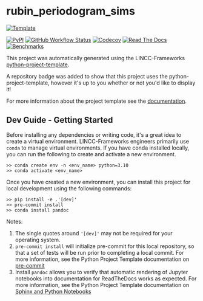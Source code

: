 # rubin_periodogram_sims

[![Template](https://img.shields.io/badge/Template-LINCC%20Frameworks%20Python%20Project%20Template-brightgreen)](https://lincc-ppt.readthedocs.io/en/latest/)

[![PyPI](https://img.shields.io/pypi/v/rubin_periodogram_sims?color=blue&logo=pypi&logoColor=white)](https://pypi.org/project/rubin_periodogram_sims/)
[![GitHub Workflow Status](https://img.shields.io/github/actions/workflow/status/my-organization/rubin_periodogram_sims/smoke-test.yml)](https://github.com/my-organization/rubin_periodogram_sims/actions/workflows/smoke-test.yml)
[![Codecov](https://codecov.io/gh/my-organization/rubin_periodogram_sims/branch/main/graph/badge.svg)](https://codecov.io/gh/my-organization/rubin_periodogram_sims)
[![Read The Docs](https://img.shields.io/readthedocs/rubin-periodogram-sims)](https://rubin-periodogram-sims.readthedocs.io/)
[![Benchmarks](https://img.shields.io/github/actions/workflow/status/my-organization/rubin_periodogram_sims/asv-main.yml?label=benchmarks)](https://my-organization.github.io/rubin_periodogram_sims/)

This project was automatically generated using the LINCC-Frameworks 
[python-project-template](https://github.com/lincc-frameworks/python-project-template).

A repository badge was added to show that this project uses the python-project-template, however it's up to
you whether or not you'd like to display it!

For more information about the project template see the 
[documentation](https://lincc-ppt.readthedocs.io/en/latest/).

## Dev Guide - Getting Started

Before installing any dependencies or writing code, it's a great idea to create a
virtual environment. LINCC-Frameworks engineers primarily use `conda` to manage virtual
environments. If you have conda installed locally, you can run the following to
create and activate a new environment.

```
>> conda create env -n <env_name> python=3.10
>> conda activate <env_name>
```

Once you have created a new environment, you can install this project for local
development using the following commands:

```
>> pip install -e .'[dev]'
>> pre-commit install
>> conda install pandoc
```

Notes:
1. The single quotes around `'[dev]'` may not be required for your operating system.
2. `pre-commit install` will initialize pre-commit for this local repository, so
   that a set of tests will be run prior to completing a local commit. For more
   information, see the Python Project Template documentation on 
   [pre-commit](https://lincc-ppt.readthedocs.io/en/latest/practices/precommit.html)
3. Install `pandoc` allows you to verify that automatic rendering of Jupyter notebooks
   into documentation for ReadTheDocs works as expected. For more information, see
   the Python Project Template documentation on
   [Sphinx and Python Notebooks](https://lincc-ppt.readthedocs.io/en/latest/practices/sphinx.html#python-notebooks)
